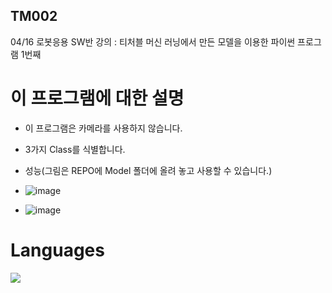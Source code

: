 ## TM002
04/16 로봇응용 SW반 강의 : 티처블 머신 러닝에서 만든 모델을 이용한 파이썬 프로그램 1번째
# 이 프로그램에 대한 설명
- 이 프로그램은 카메라를 사용하지 않습니다.
- 3가지 Class를 식별합니다.
- 성능(그림은 REPO에 Model 폴더에 올려 놓고 사용할 수 있습니다.)

- ![image](https://github.com/eru2/TM002/assets/165991738/c1f7e1e1-78f0-4d89-9abc-6873c8f721d5)
- ![image](https://github.com/eru2/TM002/assets/165991738/162786fd-1df1-474b-b921-bb07071c873e)


# Languages
<img src="https://img.shields.io/badge/Python-215678?style=for-the-badge&logo=Python&logoColor=white">
